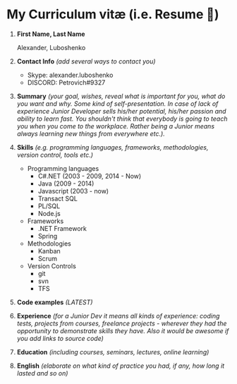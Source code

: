 # My Curriculum vitæ (i.e. Resume :scroll:)

1. **First Name, Last Name**

    Alexander, Luboshenko

1. **Contact Info** _(add several ways to contact you)_

    - Skype: alexander.luboshenko
    - DISCORD: Petrovich#9327

1. **Summary**
_(your goal, wishes, reveal what is important for you, what do you want and why._
_Some kind of self-presentation. In case of lack of experience Junior Developer sells his/her potential, his/her passion and ability to learn fast. You shouldn't think that everybody is going to teach you when you come to the workplace. Rather being a Junior means always learning new things from everywhere etc.)._

1. **Skills** _(e.g. programming languages, frameworks, methodologies, version control, tools etc.)_
    * Programming languages
        * C#.NET (2003 - 2009, 2014 - Now)
        * Java (2009 - 2014)
        * Javascript (2003 - now)
        * Transact SQL
        * PL/SQL
        * Node.js
    * Frameworks
        * .NET Framework
        * Spring
    * Methodologies
        * Kanban
        * Scrum
    * Version Controls
        * git
        * svn
        * TFS

1. **Code examples** _(LATEST)_

1. **Experience**
_(for a Junior Dev it means all kinds of experience: coding tests, projects from courses, freelance projects - wherever they had the opportunity to demonstrate skills they have. Also it would be awesome if you add links to source code)_

1. **Education** _(including courses, seminars, lectures, online learning)_

1. **English** _(elaborate on what kind of practice you had, if any, how long it lasted and so on)_
